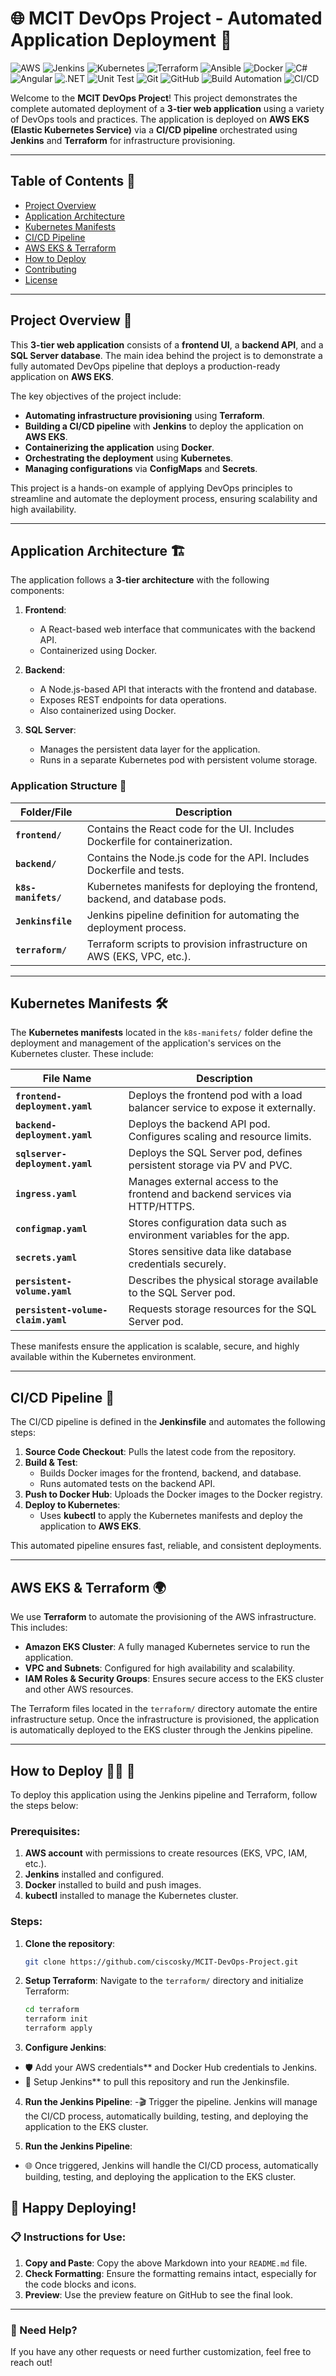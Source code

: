 # 🌐 MCIT DevOps Project - Automated Application Deployment 🚀

![AWS](https://img.shields.io/badge/AWS-%23FF9900.svg?style=for-the-badge&logo=amazon-aws&logoColor=white) ![Jenkins](https://img.shields.io/badge/Jenkins-%232C5263.svg?style=for-the-badge&logo=jenkins&logoColor=white) ![Kubernetes](https://img.shields.io/badge/Kubernetes-%23326CE5.svg?style=for-the-badge&logo=Kubernetes&logoColor=white) ![Terraform](https://img.shields.io/badge/Terraform-%23623CE4.svg?style=for-the-badge&logo=terraform&logoColor=white) ![Ansible](https://img.shields.io/badge/Ansible-%23E5E5E5.svg?style=for-the-badge&logo=ansible&logoColor=%23403E3E) ![Docker](https://img.shields.io/badge/Docker-%232C4CDA.svg?style=for-the-badge&logo=docker&logoColor=white) ![C#](https://img.shields.io/badge/C%23-%23239120.svg?style=for-the-badge&logo=csharp&logoColor=white) ![Angular](https://img.shields.io/badge/Angular-%E03A3E.svg?style=for-the-badge&logo=angular&logoColor=white) ![.NET](https://img.shields.io/badge/.NET-%23007ACC.svg?style=for-the-badge&logo=.net&logoColor=white) ![Unit Test](https://img.shields.io/badge/Unit%20Test-%23D32F2F.svg?style=for-the-badge&logoColor=white) ![Git](https://img.shields.io/badge/Git-%23F1502F.svg?style=for-the-badge&logo=git&logoColor=white) ![GitHub](https://img.shields.io/badge/GitHub-%23181717.svg?style=for-the-badge&logo=github&logoColor=white) ![Build Automation](https://img.shields.io/badge/Build%20Automation-%23E4B400.svg?style=for-the-badge&logoColor=white) ![CI/CD](https://img.shields.io/badge/CI/CD-%2300BFFF.svg?style=for-the-badge&logo=gitlab&logoColor=white)



Welcome to the **MCIT DevOps Project**! This project demonstrates the complete automated deployment of a **3-tier web application** using a variety of DevOps tools and practices. The application is deployed on **AWS EKS (Elastic Kubernetes Service)** via a **CI/CD pipeline** orchestrated using **Jenkins** and **Terraform** for infrastructure provisioning.

---

## Table of Contents 📑

- [Project Overview](#project-overview)
- [Application Architecture](#application-architecture)
- [Kubernetes Manifests](#kubernetes-manifests)
- [CI/CD Pipeline](#ci-cd-pipeline)
- [AWS EKS & Terraform](#aws-eks--terraform)
- [How to Deploy](#how-to-deploy)
- [Contributing](#contributing)
- [License](#license)

---

## Project Overview 🌟

This **3-tier web application** consists of a **frontend UI**, a **backend API**, and a **SQL Server database**. The main idea behind the project is to demonstrate a fully automated DevOps pipeline that deploys a production-ready application on **AWS EKS**.

The key objectives of the project include:

- **Automating infrastructure provisioning** using **Terraform**.
- **Building a CI/CD pipeline** with **Jenkins** to deploy the application on **AWS EKS**.
- **Containerizing the application** using **Docker**.
- **Orchestrating the deployment** using **Kubernetes**.
- **Managing configurations** via **ConfigMaps** and **Secrets**.

This project is a hands-on example of applying DevOps principles to streamline and automate the deployment process, ensuring scalability and high availability.

---

## Application Architecture 🏗️

The application follows a **3-tier architecture** with the following components:

1. **Frontend**: 
   - A React-based web interface that communicates with the backend API.
   - Containerized using Docker.

2. **Backend**: 
   - A Node.js-based API that interacts with the frontend and database.
   - Exposes REST endpoints for data operations.
   - Also containerized using Docker.

3. **SQL Server**:
   - Manages the persistent data layer for the application.
   - Runs in a separate Kubernetes pod with persistent volume storage.

### Application Structure 📂

| Folder/File               | Description                                                                 |
|---------------------------|-----------------------------------------------------------------------------|
| **`frontend/`**            | Contains the React code for the UI. Includes Dockerfile for containerization.|
| **`backend/`**             | Contains the Node.js code for the API. Includes Dockerfile and tests.        |
| **`k8s-manifets/`**        | Kubernetes manifests for deploying the frontend, backend, and database pods. |
| **`Jenkinsfile`**          | Jenkins pipeline definition for automating the deployment process.           |
| **`terraform/`**           | Terraform scripts to provision infrastructure on AWS (EKS, VPC, etc.).       |

---

## Kubernetes Manifests 🛠️

The **Kubernetes manifests** located in the `k8s-manifets/` folder define the deployment and management of the application's services on the Kubernetes cluster. These include:

| File Name                     | Description                                                                 |
|-------------------------------|-----------------------------------------------------------------------------|
| **`frontend-deployment.yaml`** | Deploys the frontend pod with a load balancer service to expose it externally. |
| **`backend-deployment.yaml`**  | Deploys the backend API pod. Configures scaling and resource limits.          |
| **`sqlserver-deployment.yaml`**| Deploys the SQL Server pod, defines persistent storage via PV and PVC.        |
| **`ingress.yaml`**             | Manages external access to the frontend and backend services via HTTP/HTTPS. |
| **`configmap.yaml`**           | Stores configuration data such as environment variables for the app.         |
| **`secrets.yaml`**             | Stores sensitive data like database credentials securely.                    |
| **`persistent-volume.yaml`**   | Describes the physical storage available to the SQL Server pod.              |
| **`persistent-volume-claim.yaml`** | Requests storage resources for the SQL Server pod.                    |

These manifests ensure the application is scalable, secure, and highly available within the Kubernetes environment.

---

## CI/CD Pipeline 🔄

The CI/CD pipeline is defined in the **Jenkinsfile** and automates the following steps:

1. **Source Code Checkout**: Pulls the latest code from the repository.
2. **Build & Test**:
   - Builds Docker images for the frontend, backend, and database.
   - Runs automated tests on the backend API.
3. **Push to Docker Hub**: Uploads the Docker images to the Docker registry.
4. **Deploy to Kubernetes**:
   - Uses **kubectl** to apply the Kubernetes manifests and deploy the application to **AWS EKS**.

This automated pipeline ensures fast, reliable, and consistent deployments.

---

## AWS EKS & Terraform 🌍

We use **Terraform** to automate the provisioning of the AWS infrastructure. This includes:

- **Amazon EKS Cluster**: A fully managed Kubernetes service to run the application.
- **VPC and Subnets**: Configured for high availability and scalability.
- **IAM Roles & Security Groups**: Ensures secure access to the EKS cluster and other AWS resources.

The Terraform files located in the `terraform/` directory automate the entire infrastructure setup. Once the infrastructure is provisioned, the application is automatically deployed to the EKS cluster through the Jenkins pipeline.

---

## How to Deploy 🧑‍💻 📝

To deploy this application using the Jenkins pipeline and Terraform, follow the steps below:

### Prerequisites:
1. **AWS account** with permissions to create resources (EKS, VPC, IAM, etc.).
2. **Jenkins** installed and configured.
3. **Docker** installed to build and push images.
4. **kubectl** installed to manage the Kubernetes cluster.

### Steps:

1. **Clone the repository**:
   ```bash
   git clone https://github.com/ciscosky/MCIT-DevOps-Project.git

2. **Setup Terraform**:
   Navigate to the `terraform/` directory and initialize Terraform:
   ```bash
   cd terraform
   terraform init
   terraform apply
3. **Configure Jenkins**:
- 🛡️ Add your AWS credentials** and Docker Hub credentials to Jenkins.
- 🔄 Setup Jenkins** to pull this repository and run the Jenkinsfile.

4. **Run the Jenkins Pipeline**:
 -🎬 Trigger the pipeline. Jenkins will manage the CI/CD process, automatically building, testing, and deploying the application to the EKS cluster. 

5. **Run the Jenkins Pipeline**:
- 🌐 Once triggered, Jenkins will handle the CI/CD process, automatically building, testing, and deploying the application to the EKS cluster.

## 🎉 Happy Deploying!
### 📋 Instructions for Use:

1. **Copy and Paste**: Copy the above Markdown into your `README.md` file.
2. **Check Formatting**: Ensure the formatting remains intact, especially for the code blocks and icons. 
3. **Preview**: Use the preview feature on GitHub to see the final look.

---

### 💬 Need Help?
If you have any other requests or need further customization, feel free to reach out!

